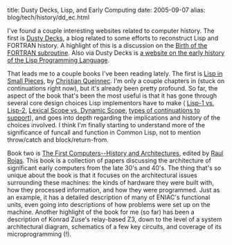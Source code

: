 title: Dusty Decks, Lisp, and Early Computing
date: 2005-09-07
alias: blog/tech/history/dd_ec.html


I've found a couple interesting websites related to computer
history. The first is <a href="http://www.mcjones.org/dustydecks/">Dusty
Decks</a>, a blog related to some efforts to reconstruct Lisp and
FORTRAN history. A highlight of this is a discussion on the <a 
href="http://www.mcjones.org/dustydecks/archives/2005/08/07/46/">Birth
of the FORTRAN subroutine</a>.  Also via Dusty Decks is 
<a href="http://community.computerhistory.org/scc/projects/LISP/">
a website on the early history of the Lisp Programming Language</a>.

<p><p>

That leads me to a couple books I've been reading lately. The 
first is
<a href="http://www.amazon.com/exec/obidos/tg/detail/-/0521562473/qid=1126133594/sr=8-2/ref=pd_bbs_2/104-0331972-1127976?v=glance&s=books&n=507846">
Lisp in Small Pieces</a>, by <a href="http://www-spi.lip6.fr/~queinnec/WWW/Queinnec.html">
Christian Queinnec</a>.  I'm only a couple chapters in (stuck on continuations
right now), but it's already been pretty profound.  So far, the aspect
of the book that's been the most useful is that it has gone through several
core design choices Lisp implementors have to make (
  <a href="http://www.nhplace.com/kent/Papers/Technical-Issues.html">Lisp-1 vs. Lisp-2</a>, 
  <a href="http://www-pu.informatik.uni-tuebingen.de/users/sperber/papers/dynamic-scope-analysis.pdf">Lexical Scope vs. Dynamic Scope</a>, 
  <a href="http://www.brics.dk/~hosc/local/HOSC-11-2-pp125-143.pdf">types of continuations to support</a>),
and goes into depth regarding the implications and history of the choices involved.
I think I'm finally starting to understand more of the significance of
funcall and function in Common Lisp, not to mention throw/catch and
block/return-from.

<p><p>

Book two is <a href="http://mitpress.mit.edu/catalog/item/default.asp?ttype=2&tid=3731">The
First Computers--History and Architectures</a>, edited by
<a href="http://page.mi.fu-berlin.de/~rojas/">Raul Rojas</a>. This book is a collection
of papers discussing the architecture of significant early computers from the late 
30's and 40's.  The thing that's so unique about the book is that it focuses on
the architectural issues surrounding these machines: the kinds of hardware they
were built with, how they processed information, and how they were programmed. Just
as an example, it has a detailed description of many of ENIAC's functional units,
even going into descriptions of how problems were set up on the machine. Another
highlight of the book for me (so far) has been a description of Konrad Zuse's
relay-based Z3, down to the level of a system architectural diagram, schematics of
a few key circuits, and coverage of its microprogramming (!). 
